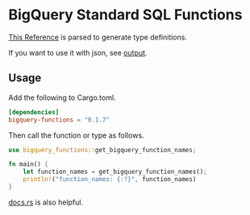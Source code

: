 # BigQuery Standard SQL Functions

[This Reference](https://cloud.google.com/bigquery/docs/reference/standard-sql/functions-and-operators) is parsed to generate type definitions.

If you want to use it with json, see [output](./output).

## Usage
Add the following to Cargo.toml.
```toml
[dependencies]
bigquery-functions = "0.1.7"
```

Then call the function or type as follows.
```rust
use bigquery_functions::get_bigquery_function_names;

fn main() {
    let function_names = get_bigquery_function_names();
    println!("function_names: {:?}", function_names)
}
```

[docs.rs](https://docs.rs/bigquery-functions/latest/bigquery_functions/#) is also helpful.
